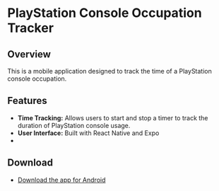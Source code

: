 # PlayStation Console Occupation Tracker

## Overview
This is a mobile application designed to track the time of a PlayStation console occupation. 

## Features
- **Time Tracking:** Allows users to start and stop a timer to track the duration of PlayStation console usage.
- **User Interface:** Built with React Native and Expo
- 
## Download
- [Download the app for Android](https://expo.dev/artifacts/eas/5ERDDZLTVyfHAWzgfpynQs.apk)
